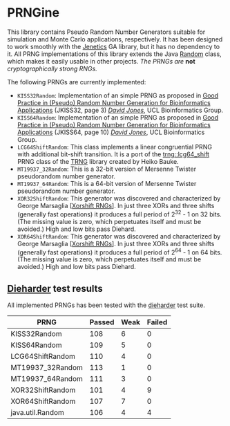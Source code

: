 # PRNGine

This library contains Pseudo Random Number Generators suitable for simulation and Monte Carlo applications, respectively. It has been designed to work smoothly with the [Jenetics](http://jenetics.io) GA library, but it has no dependency to it. All PRNG implementations of this library extends the Java [Random](http://docs.oracle.com/javase/8/docs/api/java/util/Random.html) class, which makes it easily usable in other projects. *The PRNGs are* **not** *cryptographically strong RNGs.*

The following PRNGs are currently implemented:

* `KISS32Random`: Implementation of an simple PRNG as proposed in [Good Practice in (Pseudo) Random Number Generation for Bioinformatics Applications](http://www0.cs.ucl.ac.uk/staff/d.jones/GoodPracticeRNG.pdf) (JKISS32, page 3) [*David Jones*](mailto:d.jones@cs.ucl.ac.uk), UCL Bioinformatics Group.
* `KISS64Random`: Implementation of an simple PRNG as proposed in [Good Practice in (Pseudo) Random Number Generation for Bioinformatics Applications](http://www0.cs.ucl.ac.uk/staff/d.jones/GoodPracticeRNG.pdf) (JKISS64, page 10) [*David Jones*](mailto:d.jones@cs.ucl.ac.uk), UCL Bioinformatics Group.
* `LCG64ShiftRandom`: This class implements a linear congruential PRNG with additional bit-shift transition. It is a port of the [trng::lcg64_shift](https://github.com/rabauke/trng4/blob/master/src/lcg64_shift.hpp) PRNG class of the [TRNG](http://numbercrunch.de/trng/) library created by Heiko Bauke.
* `MT19937_32Random`: This is a 32-bit version of Mersenne Twister pseudorandom number generator.
* `MT19937_64Random`: This is a 64-bit version of Mersenne Twister pseudorandom number generator.
* `XOR32ShiftRandom`: This generator was discovered and characterized by George Marsaglia [[Xorshift RNGs](http://www.jstatsoft.org/v08/i14/paper)]. In just three XORs and three shifts (generally fast operations) it produces a full period of 2<sup>32</sup> - 1 on 32 bits. (The missing value is zero, which perpetuates itself and must be avoided.) High and low bits pass Diehard.
* `XOR64ShiftRandom`: This generator was discovered and characterized by George Marsaglia  [[Xorshift RNGs](http://www.jstatsoft.org/v08/i14/paper)]. In just  three XORs and three shifts (generally fast operations) it produces a full  period of 2<sup>64</sup> - 1 on 64 bits. (The missing value is zero, which  perpetuates itself and must be avoided.) High and low bits pass Diehard.


## [Dieharder](https://www.phy.duke.edu/~rgb/General/dieharder.php) test results

All implemented PRNGs has been tested with the [dieharder](https://www.phy.duke.edu/~rgb/General/dieharder.php) test suite.

 PRNG | Passed | Weak | Failed
 -----|--------|------|-------
  KISS32Random | 108 | 6 | 0
  KISS64Random | 109 | 5 | 0
  LCG64ShiftRandom | 110 | 4 | 0
  MT19937_32Random | 113 | 1 | 0
  MT19937_64Random | 111 | 3 | 0
  XOR32ShiftRandom | 101 | 4 | 9
  XOR64ShiftRandom | 107 | 7 | 0
  java.util.Random | 106 | 4 | 4
  

